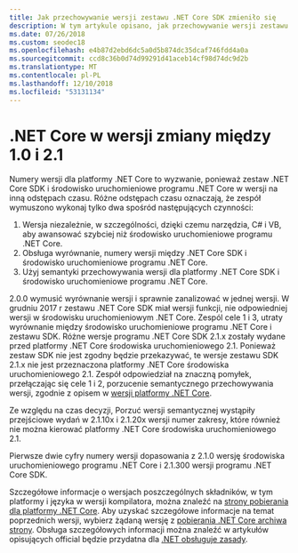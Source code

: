 ```yaml
---
title: Jak przechowywanie wersji zestawu .NET Core SDK zmieniło się
description: W tym artykule opisano, jak przechowywanie wersji zestawu .NET Core SDK i środowisko uruchomieniowe zmieniło się w przedziale czasu wersja 2.1.
ms.date: 07/26/2018
ms.custom: seodec18
ms.openlocfilehash: e4b87d2ebd6dc5a0d5b874dc35dcaf746fdd4a0a
ms.sourcegitcommit: ccd8c36b0d74d99291d41aceb14cf98d74dc9d2b
ms.translationtype: MT
ms.contentlocale: pl-PL
ms.lasthandoff: 12/10/2018
ms.locfileid: "53131134"
---
```

# <a name="net-core-version-changes-between-10-and-21"></a>.NET Core w wersji zmiany między 1.0 i 2.1

Numery wersji dla platformy .NET Core to wyzwanie, ponieważ zestaw .NET Core SDK i środowisko uruchomieniowe programu .NET Core w wersji na inną odstępach czasu. Różne odstępach czasu oznaczają, że zespół wymuszono wykonaj tylko dwa spośród następujących czynności:

1. Wersja niezależnie, w szczególności, dzięki czemu narzędzia, C# i VB, aby awansować szybciej niż środowisko uruchomieniowe programu .NET Core.
2. Obsługa wyrównanie, numery wersji między .NET Core SDK i środowisko uruchomieniowe programu .NET Core.
3. Użyj semantyki przechowywania wersji dla platformy .NET Core SDK i środowisko uruchomieniowe programu .NET Core.

2.0.0 wymusić wyrównanie wersji i sprawnie zanalizować w jednej wersji. W grudniu 2017 r zestawu .NET Core SDK miał wersji funkcji, nie odpowiedniej wersji w środowisku uruchomieniowym .NET Core. Zespól cele 1 i 3, utraty wyrównanie między środowisko uruchomieniowe programu .NET Core i zestawu SDK. Różne wersje programu .NET Core SDK 2.1.x zostały wydane przed platformy .NET Core środowiska uruchomieniowego 2.1. Ponieważ zestaw SDK nie jest zgodny będzie przekazywać, te wersje zestawu SDK 2.1.x nie jest przeznaczona platformy .NET Core środowiska uruchomieniowego 2.1. Zespół odpowiedział na znaczną pomyłek, przełączając się cele 1 i 2, porzucenie semantycznego przechowywania wersji, zgodnie z opisem w [wersji platformy .NET Core](index.md#versioning-details).

Ze względu na czas decyzji, Porzuć wersji semantycznej wystąpiły przejściowe wydań w 2.1.10x i 2.1.20x wersji numer zakresy, które również nie można kierować platformy .NET Core środowiska uruchomieniowego 2.1.

Pierwsze dwie cyfry numery wersji dopasowania z 2.1.0 wersję środowiska uruchomieniowego programu .NET Core i 2.1.300 wersji programu .NET Core SDK.

Szczegółowe informacje o wersjach poszczególnych składników, w tym platformy i języka w wersji kompilatora, można znaleźć na [strony pobierania dla platformy .NET Core](https://www.microsoft.com/net/download/dotnet-core/current). Aby uzyskać szczegółowe informacje na temat poprzednich wersji, wybierz żądaną wersję z [pobierania .NET Core archiwa strony](https://www.microsoft.com/net/download/archives). Obsługa szczegółowych informacji można znaleźć w artykułów opisujących official będzie przydatna dla [.NET obsługuje zasady](https://www.microsoft.com/net/Support/Policy).